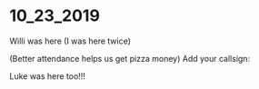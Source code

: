 # 10_23_2019

Willi was here (I was here twice)

(Better attendance helps us  get pizza money)
Add your callsign:

Luke was here too!!!